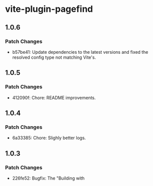 # vite-plugin-pagefind

## 1.0.6

### Patch Changes

- b57be41: Update dependencies to the latest versions and fixed the resolved config type not matching Vite's.

## 1.0.5

### Patch Changes

- 412090f: Chore: README improvements.

## 1.0.4

### Patch Changes

- 6a33385: Chore: Slighly better logs.

## 1.0.3

### Patch Changes

- 226fe52: Bugfix: The "Building with <script>..." now includes the full command as well as only logging when actually building.

## 1.0.2

### Patch Changes

- f7559fc: Bugfix: Fix issue where `build` script would not be ran.
- f7559fc: Bugfix: Add default empty object to plugin options.

## 1.0.1

### Patch Changes

- 11c6972: Bugfix: Replace internal `execSync` with `existsSync` call.

## 1.0.0

### Major Changes

- 4bcd5f9: Feature: 1.0.0 🎉

### Minor Changes

- 4bcd5f9: Chore: Removed ability to use `pagefind.json`, config is now fully inline.

## 0.3.0

### Minor Changes

- ebc03b8: Adds support for inline configuration.
- ebc03b8: Adds `pagefind_dir` option to configure the pagefind directory (rather than hardcoded to `/pagefind`).

### Patch Changes

- 2fe4aaf: Update peerDependency `vite`.

## 0.2.10

### Patch Changes

- f6dd0d4: fix: Move Vite to peer deps

## 0.2.9

### Patch Changes

- f6e01b7: fix: correctly switch from `PluginOption` to `Plugin` as the return type.

## 0.2.8

### Patch Changes

- 25f5487: Removed index.js, much clearer

## 0.2.7

### Patch Changes

- 8749267: Internal rewrite to JSDoc

## 0.2.6

### Patch Changes

- c0c6b7b: Fixed `dev` having the correct plugin name

## 0.2.5

### Patch Changes

- 0f227d5: Remove catch

## 0.2.4

### Patch Changes

- b82f87c: Catch errors and log instead of throwing

## 0.2.3

### Patch Changes

- fe3cb74: Better logs

## 0.2.2

### Patch Changes

- 64dcd74: Made `vite_plugin_pagefind` optional so an empty config is no longer required

## 0.2.1

### Patch Changes

- 8dcc9bc: Added defaults per config options
- 20c545a: Renamed `vite_plugin` to `vite_plugin_pagefind`
- 8dcc9bc: Added `/types` export for easier use

## 0.2.0

### Minor Changes

- 010e977: Added `dev_strategy` option, meaning you can develop with eager or lazy indexing
- 010e977: Plugin now strictly uses pagefind.json

## 0.1.1

### Patch Changes

- c6b6c63: bugfix: Types are now exported from root index

## 0.1.0

### Minor Changes

- bc84506: Feature: Added type definitions importable from `vite-plugin-pagefind/types`
- bc84506: Breaking: Renamed `PagefindPluginConfig` to `Config`
- bc84506: Breaking: Named `publicDir` to `assetsDir`

### Patch Changes

- bc84506: bugfix: replaced `process.cwd()` with `config.root` to conform with Vite

## 0.0.30

### Patch Changes

- 3bd4c12: Add quotes to path so it still works when there are spaces in the path

## 0.0.29

### Patch Changes

- f085992: Added nuxt example

## 0.0.28

### Patch Changes

- e02e88b: Fixed dynamic import broken only on initial dev server

## 0.0.27

### Patch Changes

- a10bad1: Fixed bad directory

## 0.0.26

### Patch Changes

- f1427a7: Cleaned up some internals

## 0.0.25

### Patch Changes

- 19ca67b: Fixed executeMeasured return time (start - stop should be stop - start)

## 0.0.24

### Patch Changes

- 720dbb8: Removed the automatic pagefind run on post build in favor of manually doing so to be framework agnostic (some frameworks have their own CLI wrappers around Vite so it was impossible to run post build since the framework ran after `vite build` had completed.

## 0.0.23

### Patch Changes

- d8de3ba: Graph improvements

## 0.0.22

### Patch Changes

- 7aafe6b: Added flow chart to showcase what pagefind does

## 0.0.21

### Patch Changes

- 74aed9c: Added Astro example :tada:

## 0.0.20

### Patch Changes

- ce7ba7a: Docs cleanup and default empty object fix

## 0.0.19

### Patch Changes

- 396c975: Added @antfu/ni in order to detect package and allow for more flexible build process (rather than harcoding `vite build`

## 0.0.18

### Patch Changes

- 6da3d09: Minor doc changes

## 0.0.17

### Patch Changes

- dfde5a4: Added examples folder, added SvelteKit

## 0.0.16

### Patch Changes

- e1cbe1f: Fixed dynamic imports being due to faulty vite configuration

## 0.0.15

### Patch Changes

- 6bb27bc: Fixed nested pagefind dir

## 0.0.14

### Patch Changes

- 3759d12: Removed testing console.log

## 0.0.13

### Patch Changes

- a9d0e41: Removed prerequisites from docs since the plugin will handle pagefind through the node API

## 0.0.12

### Patch Changes

- e08ff34: Cleaned up docs, renamed appDir to publicDir (makes more sense with vite), added LICENSE
- b974483: Fixed docs

## 0.0.11

### Patch Changes

- 692518a: Added assetsInclude config and external config to make usage of pagefind FAR easier

## 0.0.10

### Patch Changes

- cf9d8a7: Forced buildDir to be present
- 9f91f77: Fixed buildDir being optional type

## 0.0.9

### Patch Changes

- 1dc1751: Renamed pagefindDir to appDir and removed the need to specify the `pagefind` folder
- 1dc1751: Added documentation (see README.md)

## 0.0.8

### Patch Changes

- bd97d3d: Finally fixed running pagefind after build
- fcf32c0: Fixed broken vite dependency: https://github.com/vitejs/vite/issues/15714

## 0.0.7

### Patch Changes

- 9bdcc49: Fixed pagefind post build not running after the build process

## 0.0.6

### Patch Changes

- d911925: Fixed hardcoded buildDir
- 324852e: Added quotes around paths for pagefind to prevent invalid paths from occuring

## 0.0.5

### Patch Changes

- 04163e9: Added cwd option that defaults to process.cwd, added default to buildDir: build

## 0.0.4

### Patch Changes

- 93731cd: Bugfix: Had colorette as devDep causing issues with the plugin

## 0.0.3

### Patch Changes

- 2f8a075: Only packaging dist files now

## 0.0.2

### Patch Changes

- a969687: Released package
